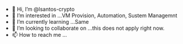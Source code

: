- 👋 Hi, I’m @lsantos-crypto
- 👀 I’m interested in ...VM Provision, Automation, Sustem Managemnt
- 🌱 I’m currently learning ...Same
- 💞️ I’m looking to collaborate on ...this does not apply right now.
- 📫 How to reach me ...

<!---
lsantos-crypto/lsantos-crypto is a ✨ special ✨ repository because its `README.md` (this file) appears on your GitHub profile.
You can click the Preview link to take a look at your changes.
--->
